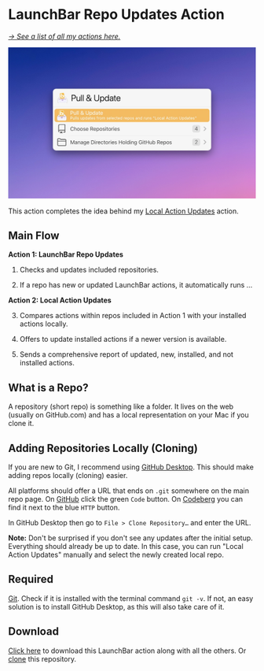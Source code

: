 # LaunchBar Repo Updates Action

*[→ See a list of all my actions here.](https://ptujec.github.io/launchbar)* 

<img src="01.jpg" width="744"/>

This action completes the idea behind my [Local Action Updates](https://github.com/Ptujec/LaunchBar/tree/master/Local-Action-Updates) action.

## Main Flow

**Action 1: LaunchBar Repo Updates**

1) Checks and updates included repositories.

2) If a repo has new or updated LaunchBar actions, it automatically runs …

**Action 2: Local Action Updates**

3) Compares actions within repos included in Action 1 with your installed actions locally.

4) Offers to update installed actions if a newer version is available.

5) Sends a comprehensive report of updated, new, installed, and not installed actions.

## What is a Repo?

A repository (short repo) is something like a folder. It lives on the web (usually on GitHub.com) and has a local representation on your Mac if you clone it.

## Adding Repositories Locally (Cloning)

If you are new to Git, I recommend using [GitHub Desktop](https://github.com/apps/desktop). This should make adding repos locally (cloning) easier.

All platforms should offer a URL that ends on `.git` somewhere on the main repo page. On [GitHub](https://github.com/Ptujec/LaunchBar) click the green `Code` button. On [Codeberg](https://codeberg.org/Ptujec/LaunchBar) you can find it next to the blue `HTTP` button.

In GitHub Desktop then go to `File > Clone Repository…` and enter the URL.

**Note:** Don't be surprised if you don't see any updates after the initial setup. Everything should already be up to date. In this case, you can run "Local Action Updates" manually and select the newly created local repo.

## Required

[Git](https://git-scm.com). Check if it is installed with the terminal command `git -v`. If not, an easy solution is to install GitHub Desktop, as this will also take care of it.

## Download

[Click here](https://github.com/Ptujec/LaunchBar/archive/refs/heads/master.zip) to download this LaunchBar action along with all the others. Or [clone](https://docs.github.com/en/repositories/creating-and-managing-repositories/cloning-a-repository) this repository.
